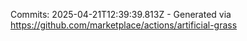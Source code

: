 Commits: 2025-04-21T12:39:39.813Z - Generated via https://github.com/marketplace/actions/artificial-grass
<br>

